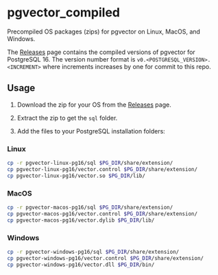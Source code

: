 # pgvector_compiled

Precompiled OS packages (zips) for pgvector on Linux, MacOS, and Windows.

The [Releases](https://github.com/portalcorp/pgvector_compiled/releases) page contains the compiled versions of pgvector for PostgreSQL 16.
The version number format is `v0.<POSTGRESQL_VERSION>.<INCREMENT>` where increments increases by one for commit to this repo.

## Usage

1. Download the zip for your OS from the [Releases](https://github.com/portalcorp/pgvector_compiled/releases) page.

2. Extract the zip to get the `sql` folder.

3. Add the files to your PostgreSQL installation folders:

### Linux

```bash
cp -r pgvector-linux-pg16/sql $PG_DIR/share/extension/
cp pgvector-linux-pg16/vector.control $PG_DIR/share/extension/
cp pgvector-linux-pg16/vector.so $PG_DIR/lib/
```

### MacOS

```bash
cp -r pgvector-macos-pg16/sql $PG_DIR/share/extension/
cp pgvector-macos-pg16/vector.control $PG_DIR/share/extension/
cp pgvector-macos-pg16/vector.dylib $PG_DIR/lib/
```

### Windows

```bash
cp -r pgvector-windows-pg16/sql $PG_DIR/share/extension/
cp pgvector-windows-pg16/vector.control $PG_DIR/share/extension/
cp pgvector-windows-pg16/vector.dll $PG_DIR/bin/
```
